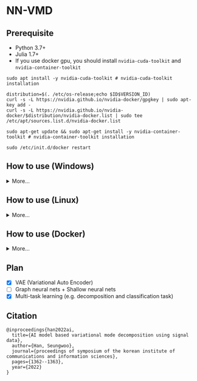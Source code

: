 # NN-VMD

## Prerequisite

- Python 3.7+
- Julia 1.7+
- If you use docker gpu, you should install ```nvidia-cuda-toolkit``` and ```nvidia-container-toolkit```

```
sudo apt install -y nvidia-cuda-toolkit # nvidia-cuda-toolkit installation
```

```
distribution=$(. /etc/os-release;echo $ID$VERSION_ID)
curl -s -L https://nvidia.github.io/nvidia-docker/gpgkey | sudo apt-key add -
curl -s -L https://nvidia.github.io/nvidia-docker/$distribution/nvidia-docker.list | sudo tee /etc/apt/sources.list.d/nvidia-docker.list

sudo apt-get update && sudo apt-get install -y nvidia-container-toolkit # nvidia-container-toolkit installation

sudo /etc/init.d/docker restart
```


## How to use (Windows)
<details>
<summary>More...</summary>
<div markdown="1">

1. ECG5000 Data download from ```timeseriesclassification``` Execute ```./data.bat```

2. Install library using ```pip install -r requirements.txt```

3. Execute ```julia requirements.jl``` (install lib)

4. Execute ```python julia_setting.py```

5. Execute python file ```python train.py```

4. You can modify VMD setting or AI model via 

```./utils/util.py``` and ```./utils/preprocessing.jl``` and ```./models/model.py```

</div>
</details>

## How to use (Linux)
<details>
<summary>More...</summary>
<div markdown="1">

1. ECG5000 Data download from ```timeseriesclassification``` Execute ```sh data.sh```

2. Install library using ```pip install -r requirements.txt```

3. Execute ```julia requirements.jl``` (install lib)

4. Execute ```python julia_setting.py```

5. Execute python file ```python train.py```

4. You can modify VMD setting or AI model via 

```./utils/util.py``` and ```./utils/preprocessing.jl``` and ```./models/model.py```

</div>
</details>

## How to use (Docker)
<details>
<summary>More...</summary>
<div markdown="1">

1. ECG5000 Data download from ```timeseriesclassification``` Execute ```sh data.sh```

2. if Docker turn off, Execute ```sudo service docker start```

3. Execute ```docker build -t nn-vmd .```

4. Execute **GPU version**
   ```docker run -it --gpus all --name nn-vmd nn-vmd:latest bash train.sh```(default : MTL)

   Execute **CPU version**
   ```docker run -it --name nn-vmd nn-vmd:latest bash train.sh```

5. Option Execute

```
docker start nn-vmd (required)
docker exec -it nn-vmd bash train.sh cnn
docker exec -it nn-vmd bash train.sh vae
```

</div>
</details>


## Plan
- [x] VAE (Variational Auto Encoder)
- [ ] Graph neural nets + Shallow neural nets
- [x] Multi-task learning (e.g. decomposition and classification task)

## Citation

```
@inproceedings{han2022ai,
  title={AI model based variational mode decomposition using signal data},
  author={Han, Seungwoo},
  journal={proceedings of symposium of the korean institute of communications and information sciences},
  pages={1362--1363},
  year={2022}
}
```
